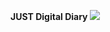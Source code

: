 <b>JUST Digital Diary</b>
<img src="https://github.com/rmproduct/JUSTDigitalDiary/blob/master/app/src/main/res/drawable/logo.png">
